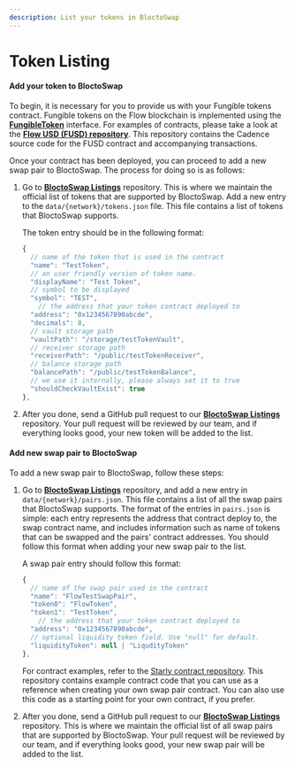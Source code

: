```yaml
---
description: List your tokens in BloctoSwap
---
```


# Token Listing

#### Add your token to BloctoSwap

To begin, it is necessary for you to provide us with your Fungible tokens contract. Fungible tokens on the Flow blockchain is implemented using the [**FungibleToken**](https://developers.flow.com/flow/core-contracts/fungible-token) interface. For examples of contracts, please take a look at the [**Flow USD (FUSD) repository**](https://github.com/onflow/fusd). This repository contains the Cadence source code for the FUSD contract and accompanying transactions.

Once your contract has been deployed, you can proceed to add a new swap pair to BloctoSwap. The process for doing so is as follows:

1.  Go to [**BloctoSwap Listings**](https://github.com/portto/bloctoswap-listings) repository. This is where we maintain the official list of tokens that are supported by BloctoSwap. Add a new entry to the `data/{network}/tokens.json` file. This file contains a list of tokens that BloctoSwap supports.

    The token entry should be in the following format:

    ```jsx
    {
      // name of the token that is used in the contract
      "name": "TestToken",
      // an user friendly version of token name.
      "displayName": "Test Token",
      // symbol to be displayed
      "symbol": "TEST",
    	// the address that your token contract deployed to
      "address": "0x1234567890abcde",
      "decimals": 8,
      // vault storage path
      "vaultPath": "/storage/testTokenVault",
      // receiver storage path
      "receiverPath": "/public/testTokenReceiver",
      // balance storage path
      "balancePath": "/public/testTokenBalance",
      // we use it internally, please always set it to true
      "shouldCheckVaultExist": true 
    },
    ```
2. After you done, send a GitHub pull request to our [**BloctoSwap Listings**](https://github.com/portto/bloctoswap-listings) repository. Your pull request will be reviewed by our team, and if everything looks good, your new token will be added to the list.

#### Add new swap pair to BloctoSwap

To add a new swap pair to BloctoSwap, follow these steps:

1.  Go to [**BloctoSwap Listings**](https://github.com/portto/bloctoswap-listings) repository, and add a new entry in `data/{network}/pairs.json`. This file contains a list of all the swap pairs that BloctoSwap supports. The format of the entries in `pairs.json` is simple: each entry represents the address that contract deploy to, the swap contract name, and includes information such as name of tokens that can be swapped and the pairs' contract addresses. You should follow this format when adding your new swap pair to the list.

    A swap pair entry should follow this format:

    ```jsx
    {
      // name of the swap pair used in the contract
      "name": "FlowTestSwapPair",
      "token0": "FlowToken",
      "token1": "TestToken",
    	// the address that your token contract deployed to
      "address": "0x1234567890abcde",
      // optional liquidity token field. Use "null" for default.
      "liquidityToken": null | "LiqudityToken"
    },
    ```

    For contract examples, refer to the [Starly contract repository](https://github.com/StarlyIO/starly-contracts/blob/master/contracts/FusdUsdtSwapPair.cdc). This repository contains example contract code that you can use as a reference when creating your own swap pair contract. You can also use this code as a starting point for your own contract, if you prefer.
2. After you done, send a GitHub pull request to our [**BloctoSwap Listings**](https://github.com/portto/bloctoswap-listings) repository. This is where we maintain the official list of all swap pairs that are supported by BloctoSwap. Your pull request will be reviewed by our team, and if everything looks good, your new swap pair will be added to the list.
